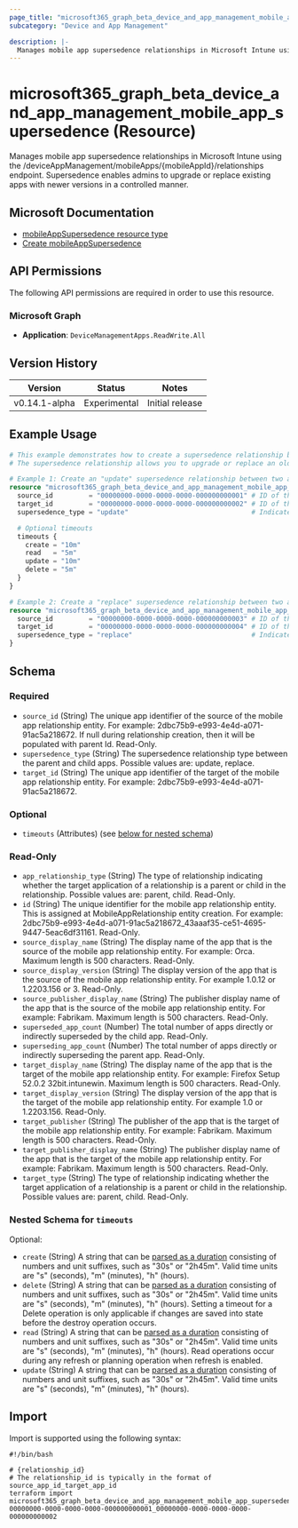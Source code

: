 ```yaml
---
page_title: "microsoft365_graph_beta_device_and_app_management_mobile_app_supersedence Resource - microsoft365"
subcategory: "Device and App Management"

description: |-
  Manages mobile app supersedence relationships in Microsoft Intune using the /deviceAppManagement/mobileApps/{mobileAppId}/relationships endpoint. Supersedence enables admins to upgrade or replace existing apps with newer versions in a controlled manner.
---
```


# microsoft365_graph_beta_device_and_app_management_mobile_app_supersedence (Resource)

Manages mobile app supersedence relationships in Microsoft Intune using the /deviceAppManagement/mobileApps/{mobileAppId}/relationships endpoint. Supersedence enables admins to upgrade or replace existing apps with newer versions in a controlled manner.

## Microsoft Documentation

- [mobileAppSupersedence resource type](https://learn.microsoft.com/en-us/graph/api/resources/intune-apps-mobileappsupersedence?view=graph-rest-beta)
- [Create mobileAppSupersedence](https://learn.microsoft.com/en-us/graph/api/intune-apps-mobileapp-post-supersedence?view=graph-rest-beta)

## API Permissions

The following API permissions are required in order to use this resource.

### Microsoft Graph

- **Application**: `DeviceManagementApps.ReadWrite.All`

## Version History

| Version | Status | Notes |
|---------|--------|-------|
| v0.14.1-alpha | Experimental | Initial release |

## Example Usage

```terraform
# This example demonstrates how to create a supersedence relationship between two mobile apps in Intune
# The supersedence relationship allows you to upgrade or replace an older app with a newer version

# Example 1: Create an "update" supersedence relationship between two apps
resource "microsoft365_graph_beta_device_and_app_management_mobile_app_supersedence" "update_example" {
  source_id         = "00000000-0000-0000-0000-000000000001" # ID of the older app version
  target_id         = "00000000-0000-0000-0000-000000000002" # ID of the newer app version
  supersedence_type = "update"                               # Indicates this is an update to the existing app

  # Optional timeouts
  timeouts {
    create = "10m"
    read   = "5m"
    update = "10m"
    delete = "5m"
  }
}

# Example 2: Create a "replace" supersedence relationship between two apps
resource "microsoft365_graph_beta_device_and_app_management_mobile_app_supersedence" "replace_example" {
  source_id         = "00000000-0000-0000-0000-000000000003" # ID of the app being replaced
  target_id         = "00000000-0000-0000-0000-000000000004" # ID of the replacement app
  supersedence_type = "replace"                              # Indicates this app replaces the source app
}
```

<!-- schema generated by tfplugindocs -->
## Schema

### Required

- `source_id` (String) The unique app identifier of the source of the mobile app relationship entity. For example: 2dbc75b9-e993-4e4d-a071-91ac5a218672. If null during relationship creation, then it will be populated with parent Id. Read-Only.
- `supersedence_type` (String) The supersedence relationship type between the parent and child apps. Possible values are: update, replace.
- `target_id` (String) The unique app identifier of the target of the mobile app relationship entity. For example: 2dbc75b9-e993-4e4d-a071-91ac5a218672.

### Optional

- `timeouts` (Attributes) (see [below for nested schema](#nestedatt--timeouts))

### Read-Only

- `app_relationship_type` (String) The type of relationship indicating whether the target application of a relationship is a parent or child in the relationship. Possible values are: parent, child. Read-Only.
- `id` (String) The unique identifier for the mobile app relationship entity. This is assigned at MobileAppRelationship entity creation. For example: 2dbc75b9-e993-4e4d-a071-91ac5a218672_43aaaf35-ce51-4695-9447-5eac6df31161. Read-Only.
- `source_display_name` (String) The display name of the app that is the source of the mobile app relationship entity. For example: Orca. Maximum length is 500 characters. Read-Only.
- `source_display_version` (String) The display version of the app that is the source of the mobile app relationship entity. For example 1.0.12 or 1.2203.156 or 3. Read-Only.
- `source_publisher_display_name` (String) The publisher display name of the app that is the source of the mobile app relationship entity. For example: Fabrikam. Maximum length is 500 characters. Read-Only.
- `superseded_app_count` (Number) The total number of apps directly or indirectly superseded by the child app. Read-Only.
- `superseding_app_count` (Number) The total number of apps directly or indirectly superseding the parent app. Read-Only.
- `target_display_name` (String) The display name of the app that is the target of the mobile app relationship entity. For example: Firefox Setup 52.0.2 32bit.intunewin. Maximum length is 500 characters. Read-Only.
- `target_display_version` (String) The display version of the app that is the target of the mobile app relationship entity. For example 1.0 or 1.2203.156. Read-Only.
- `target_publisher` (String) The publisher of the app that is the target of the mobile app relationship entity. For example: Fabrikam. Maximum length is 500 characters. Read-Only.
- `target_publisher_display_name` (String) The publisher display name of the app that is the target of the mobile app relationship entity. For example: Fabrikam. Maximum length is 500 characters. Read-Only.
- `target_type` (String) The type of relationship indicating whether the target application of a relationship is a parent or child in the relationship. Possible values are: parent, child. Read-Only.

<a id="nestedatt--timeouts"></a>
### Nested Schema for `timeouts`

Optional:

- `create` (String) A string that can be [parsed as a duration](https://pkg.go.dev/time#ParseDuration) consisting of numbers and unit suffixes, such as "30s" or "2h45m". Valid time units are "s" (seconds), "m" (minutes), "h" (hours).
- `delete` (String) A string that can be [parsed as a duration](https://pkg.go.dev/time#ParseDuration) consisting of numbers and unit suffixes, such as "30s" or "2h45m". Valid time units are "s" (seconds), "m" (minutes), "h" (hours). Setting a timeout for a Delete operation is only applicable if changes are saved into state before the destroy operation occurs.
- `read` (String) A string that can be [parsed as a duration](https://pkg.go.dev/time#ParseDuration) consisting of numbers and unit suffixes, such as "30s" or "2h45m". Valid time units are "s" (seconds), "m" (minutes), "h" (hours). Read operations occur during any refresh or planning operation when refresh is enabled.
- `update` (String) A string that can be [parsed as a duration](https://pkg.go.dev/time#ParseDuration) consisting of numbers and unit suffixes, such as "30s" or "2h45m". Valid time units are "s" (seconds), "m" (minutes), "h" (hours).

## Import

Import is supported using the following syntax:

```shell
#!/bin/bash

# {relationship_id}
# The relationship_id is typically in the format of source_app_id_target_app_id
terraform import microsoft365_graph_beta_device_and_app_management_mobile_app_supersedence.example 00000000-0000-0000-0000-000000000001_00000000-0000-0000-0000-000000000002
```

